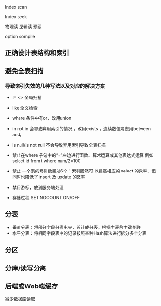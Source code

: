 Index scan

Index seek

物理读
逻辑读
预读

option compile

## 正确设计表结构和索引

## 避免全表扫描

### 导致索引失效的几种写法以及对应的解决方案

* != <> 全局扫描
* like 全文检索
* where 条件中有or，改用union
* in not in 会导致弃用索引的情况 ，改用exists ，连续数值考虑用between and，
* is null/is not null 不会导致弃用索引导致全表扫描
* 禁止在where 子句中的“=”左边进行函数、算术运算或其他表达式运算 例如select id from t where num/2=100

* 禁止 一个表的索引数超过6个：索引固然可 以提高相应的 select 的效率，但同时也降低了 insert 及 update 的效率

* 禁用游标，放到服务端处理

* 存储过程  SET NOCOUNT ON/OFF




## 分表

* 垂直分表：将部分字段分离出来，设计成分表，根据主表的主键关联
* 水平分表：将相同字段表中的记录按照某种Hash算法进行拆分多个分表

## 分区


## 分库/读写分离



## 后端或Web端缓存
减少数据库读取



